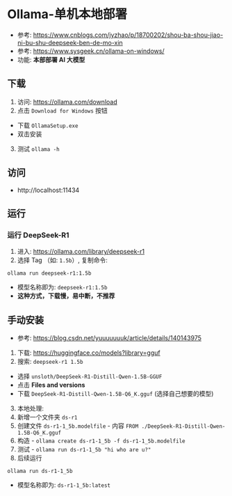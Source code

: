 # Ollama-单机本地部署
- 参考: https://www.cnblogs.com/jyzhao/p/18700202/shou-ba-shou-jiao-ni-bu-shu-deepseek-ben-de-mo-xin
- 参考: https://www.sysgeek.cn/ollama-on-windows/
- 功能: **本部部署 AI 大模型**


## 下载
1. 访问: https://ollama.com/download
2. 点击 `Download for Windows` 按钮
  - 下载 `OllamaSetup.exe`
  - 双击安装
3. 测试 `ollama -h`


## 访问
- http://localhost:11434


## 运行
### 运行 DeepSeek-R1
1. 进入: https://ollama.com/library/deepseek-r1
2. 选择 Tag （如: `1.5b`）, 复制命令: 
```shell
ollama run deepseek-r1:1.5b
```
- 模型名称即为: `deepseek-r1:1.5b`
- **这种方式，下载慢，易中断，不推荐**


## 手动安装
- 参考: https://blog.csdn.net/yuuuuuuuk/article/details/140143975
1. 下载: https://huggingface.co/models?library=gguf
2. 搜索: `deepseek-r1 1.5b`
  - 选择 `unsloth/DeepSeek-R1-Distill-Qwen-1.5B-GGUF`
  - 点击 **Files and versions**
  - 下载 `DeepSeek-R1-Distill-Qwen-1.5B-Q6_K.gguf` (选择自己想要的模型)
3. 本地处理:
  1. 新增一个文件夹 `ds-r1`
  2. 创建文件 `ds-r1-1_5b.modelfile`
    - 内容 `FROM ./DeepSeek-R1-Distill-Qwen-1.5B-Q6_K.gguf`
  3. 构造
    - `ollama create ds-r1-1_5b -f ds-r1-1_5b.modelfile`
  4. 测试
    - `ollama run ds-r1-1_5b "hi who are u?"`
4. 后续运行
```shell
ollama run ds-r1-1_5b
```
- 模型名称即为: `ds-r1-1_5b:latest`